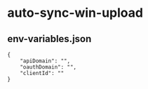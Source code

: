 # auto-sync-win-upload

## env-variables.json
    {
        "apiDomain": "",
        "oauthDomain": "",
        "clientId": ""
    }